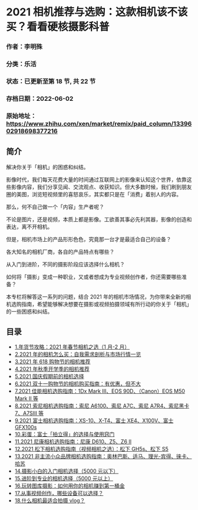 # 2021 相机推荐与选购：这款相机该不该买？看看硬核摄影科普

### 作者：李明殊

### 分类：乐活

### 状态：已更新至第 18 节, 共 22 节

### 存档日期：2022-06-02

### 原始地址：https://www.zhihu.com/xen/market/remix/paid_column/1339602918698377216


## 简介
解决你关于「相机」的困惑和纠结。


影像时代，我们每天花费大量的时间通过互联网上的影像来认知这个世界，依靠这些影像内容，我们分享见闻、交流观点、收获知识。但大多数时候，我们刷到朋友圈的美图，浏览短视频里的喜怒哀乐，其实都只是在「消费」着别人的内容。


那么，何不自己做一个「内容」生产者呢？


不论是图片，还是视频，本质上都是影像。工欲善其事必先利其器，影像的创造和表达，离不开相机。


但是，相机市场上的产品形形色色，究竟那一台才是最适合自己的设备？


各大知名的相机厂商，各自的产品特点有哪些？


从入门到进阶，不同的摄影阶段应该选择什么相机？


如何将「摄影」变成一种职业，又或者想成为专业视频创作者，你还需要哪些准备？ 


本专栏将解答这一系列的问题，结合 2021 年的相机市场情况，为你带来全新的相机选购指南，希望能够解决想要在摄影或视频拍摄领域有所行动的你关于「相机」的一些困惑和纠结。




## 目录
- [1.年货节攻略：2021 年春节相机之选（1 月-2 月）](1.年货节攻略：2021%20年春节相机之选（1%20月-2%20月）.md)
- [2.2021 年的相机怎么买：自我需求剖析与市场行情一览](2.2021%20年的相机怎么买：自我需求剖析与市场行情一览.md)
- [3.2021 年 618 购物节的相机推荐](3.2021%20年%20618%20购物节的相机推荐.md)
- [4.2021 年秋季开学季的相机推荐](4.2021%20年秋季开学季的相机推荐.md)
- [5.2021 国庆假期前的相机选择](5.2021%20国庆假期前的相机选择.md)
- [6.2021 双十一购物节的相机购买指南：有优惠，但不大](6.2021%20双十一购物节的相机购买指南：有优惠，但不大.md)
- [7.2021 佳能相机选购指南：1Dx Mark III、EOS 90D、（Canon）EOS M50 Mark II 等](7.2021%20佳能相机选购指南：1Dx%20Mark%20III、EOS%2090D、（Canon）EOS%20M50%20Mark%20II%20等.md)
- [8.2021 索尼相机选购指南：索尼 A6100、索尼 A7C、索尼 A7R4、索尼黑卡 7、A7SIII 等](8.2021%20索尼相机选购指南：索尼%20A6100、索尼%20A7C、索尼%20A7R4、索尼黑卡%207、A7SIII%20等.md)
- [9.2021 富士相机选购指南：XS-10、X-T4、富士 XE4、X100V、富士GFX100s](9.2021%20富士相机选购指南：XS-10、X-T4、富士%20XE4、X100V、富士GFX100s.md)
- [10.彩蛋：富士「拍立得」的选择与使用窍门](10.彩蛋：富士「拍立得」的选择与使用窍门.md)
- [11.2021 尼康相机选购指南：尼康 D610、Z5、Z6 II](11.2021%20尼康相机选购指南：尼康%20D610、Z5、Z6%20II.md)
- [12.2021 松下相机选购指南（视频相机之选）：松下 GH5s、松下 S5](12.2021%20松下相机选购指南（视频相机之选）：松下%20GH5s、松下%20S5.md)
- [13.2021 非主流小众品牌相机选购指南：奥林巴斯、适马、理光-宾得、徕卡、哈苏](13.2021%20非主流小众品牌相机选购指南：奥林巴斯、适马、理光-宾得、徕卡、哈苏.md)
- [14.摄影小白的入门相机选择（5000 元以下）](14.摄影小白的入门相机选择（5000%20元以下）.md)
- [15.进阶到专业的相机选择（5000 元以上）](15.进阶到专业的相机选择（5000%20元以上）.md)
- [16.玩转图库摄影：如何用你的相机赚到第一桶金](16.玩转图库摄影：如何用你的相机赚到第一桶金.md)
- [17.从事视频创作，哪些设备可以选择？](17.从事视频创作，哪些设备可以选择？.md)
- [18.什么相机最适合拍摄 vlog？](18.什么相机最适合拍摄%20vlog？.md)